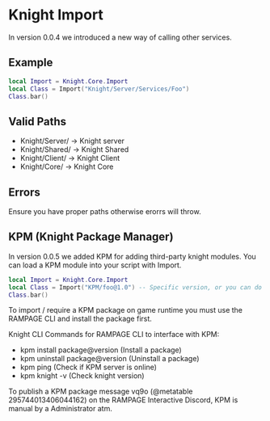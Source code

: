 # Knight Import

In version 0.0.4 we introduced a new way of calling other services.

## Example

```lua
local Import = Knight.Core.Import
local Class = Import("Knight/Server/Services/Foo")
Class.bar()
```

## Valid Paths

* Knight/Server/ -> Knight server
* Knight/Shared/ -> Knight Shared
* Knight/Client/ -> Knight Client
* Knight/Core/ -> Knight Core

## Errors

Ensure you have proper paths otherwise erorrs will throw.

## KPM (Knight Package Manager)

In version 0.0.5 we added KPM for adding third-party knight modules. You can load a KPM module into your script with Import.

```lua
local Import = Knight.Core.Import
local Class = Import("KPM/foo@1.0") -- Specific version, or you can do @latest.
Class.bar()
```

To import / require a KPM package on game runtime you must use the RAMPAGE CLI and install the package first.

Knight CLI Commands for RAMPAGE CLI to interface with KPM:

* kpm install package@version (Install a package)
* kpm uninstall package@version (Uninstall a package)
* kpm ping (Check if KPM server is online)
* kpm knight -v (Check knight version)

To publish a KPM package message vq9o (@metatable 295744013406044162) on the RAMPAGE Interactive Discord, KPM is manual by a Administrator atm.
